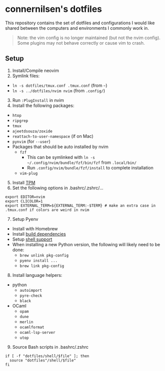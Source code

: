 # connernilsen's dotfiles

This repository contains the set of dotfiles and configurations I would like shared between the computers and environments I commonly work in.

> Note: the vim config is no longer maintained (but not the nvim config). Some plugins may not behave correctly or cause vim to crash.

## Setup

1. Install/Compile neovim
2. Symlink files:
  - `ln -s dotfiles/tmux.conf .tmux.conf` (from `~`)
  - `ln -s ../dotfiles/nvim nvim` (from `.config/`)
3. Run `:PlugInstall` in nvim
4. Install the following packages:
  - `htop`
  - `ripgrep`
  - `tmux`
  - `ajeetdsouza/zoxide`
  - `reattach-to-user-namespace` (if on Mac)
  - `pynvim` (for `--user`)
  - Packages that should be auto installed by nvim
    - `fzf`
      - This can be symlinked with `ln -s ~/.config/nvim/bundle/fzf/bin/fzf` from `.local/bin/`
      - Run `.config/nvim/bundle/fzf/install` to complete installation
    - `vim-plug`
5. Install [TPM](https://github.com/tmux-plugins/tpm)
6. Set the following options in .bashrc/.zshrc/...
```
export EDITOR=nvim
export CLICOLOR=1
export EXTERNAL_TERM=${EXTERNAL_TERM:-$TERM} # make an extra case in .tmux.conf if colors are weird in nvim
```
7. Setup Pyenv
  - Install with Homebrew
  - Install [build dependencies](https://github.com/pyenv/pyenv/wiki#suggested-build-environment)
  - Setup [shell support](https://github.com/pyenv/pyenv#set-up-your-shell-environment-for-pyenv)
  - When installing a new Python version, the following will likely need to be done:
    - `brew unlink pkg-config`
    - `pyenv install ...`
    - `brew link pkg-config`
8. Install language helpers:
  - python
    - `autoimport`
    - `pyre-check`
    - `black`
  - OCaml
    - `opam`
    - `dune`
    - `merlin`
    - `ocamlformat`
    - `ocaml-lsp-server`
    - `utop`

9. Source Bash scripts in .bashrc/.zshrc
```
if [ -f "dotfiles/shell/$file" ]; then
  source "dotfiles"/shell/$file"
fi
```
